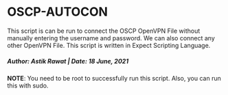 # OSCP-AUTOCON
This script is can be run to connect the OSCP OpenVPN File without manually entering the username and password. We can also connect any other OpenVPN File. 
This script is written in Expect Scripting Language.
                                                                               
##### Author: Astik Rawat | Date: 18 June, 2021

**NOTE**: You need to be root to successfully run this script. Also, you can run this with sudo.

